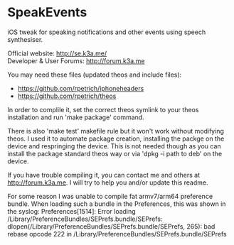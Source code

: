 SpeakEvents
===========

iOS tweak for speaking notifications and other events using speech synthesiser.

Official website: http://se.k3a.me/ <br/>
Developer & User Forums: http://forum.k3a.me

You may need these files (updated theos and include files): <br/>
 - https://github.com/rpetrich/iphoneheaders
 - https://github.com/rpetrich/theos  

In order to complile it, set the correct theos symlink to your theos installation and run 'make package' command.

There is also 'make test' makefile rule but it won't work without modifying theos. I used it to automate package creation, installing the packge on the device and respringing the device. This is not needed though as you can install the package standard theos way or via 'dpkg -i path to deb' on the device.

If you have trouble compiling it, you can contact me and others at http://forum.k3a.me. I will try to help you and/or update this readme.

For some reason I was unable to compile fat armv7/arm64 preference bundle.
When loading such a bundle in the Preferences, this was shown in the syslog:
Preferences[1514]: Error loading /Library/PreferenceBundles/SEPrefs.bundle/SEPrefs:  dlopen(/Library/PreferenceBundles/SEPrefs.bundle/SEPrefs, 265): bad rebase opcode 222 in /Library/PreferenceBundles/SEPrefs.bundle/SEPrefs
